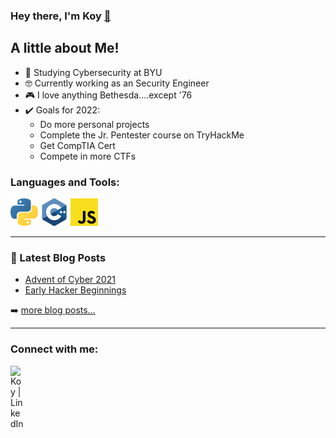 ### Hey there, I'm Koy [👋]([Site](https://benni371.github.io/)) ###


## A little about Me!
- 🏫 Studying Cybersecurity at BYU
- 🤓 Currently working as an Security Engineer
- 🎮 I love anything Bethesda....except '76
- ✔️ Goals for 2022:
  - Do more personal projects
  - Complete the Jr. Pentester course on TryHackMe
  - Get CompTIA Cert
  - Compete in more CTFs


### Languages and Tools:  
<img src="./svg/python.svg" /> <img src="./svg/c++.svg"/> <img src="./svg/js.svg">

---

### 📕 Latest Blog Posts

<!-- BLOG-POST-LIST:START -->
- [Advent of Cyber 2021](https://benni371.github.io/blog/aoc2021)
- [Early Hacker Beginnings](https://benni371.github.io/blog/firstpost)
<!-- BLOG-POST-LIST:END -->

➡️ [more blog posts...](https://benni371.github.io/blog/)

---
### Connect with me:

<a href="https://linkedin.com/in/koy-bennion-4b6318204"><img align="left" alt="Koy | LinkedIn" width="22px" src="https://cdn.jsdelivr.net/npm/simple-icons@v3/icons/linkedin.svg" /></a>

<br />


<br />
<br />


[website]: https://benni371.github.io/
[linkedin]: https://linkedin.com/in/koy-bennion-4b6318204
